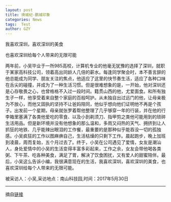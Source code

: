 ```yaml
---
layout: post
title: 焕城纪-鹏城印象
categories: News
tags:  Test
author: GZY
---
```


我喜欢深圳，喜欢深圳的美食

也喜欢深圳给每个人带来的无限可能

两年前，小吴毕业于一所985高校，计算机专业的他毫无犹豫的选择了深圳，就职于某家高科技公司，领着高出同龄人几倍的薪水。每逢同学聚会时，本不善言辞的他总能成为同学、朋友关注的焦点，他适应了这里的快节奏生活，适应了各种口味在舌尖的碰撞，并成为了一种生活习惯。但是很难想象的是，一开始，他对深圳还是心存敬畏之心，也曾格格不入过一段时间。籍贯山西的他，尤爱面食。和所有独生子一样，他享受着来自整个家庭的百般呵护。从未独自出过远门的他，让母亲极为不放心，而他又固执的坚持不让爸妈陪同，他似乎想向他们证明他不再是个孩子。出发前一个星期，母亲就张罗着帮他整理了几乎够穿一年的行装，并在他的行李箱里塞满了各类他爱吃的零食、以及小到剃须刀、指甲剪之类他可能用到的琐碎生活用品。但是新环境并没有他想象的那么温和，多雨又闷热的天气、拥挤到让人抓狂的地铁、几乎能辣出眼泪的工作餐，最重要的是那种似乎能吞没一切的孤独感。小吴疯狂的工作以图麻痹自己，生活枯燥的只剩下工作。晨起跑步，晚上加班到凌晨，周而复始，五个月过去了。终于，小吴在公司遇见了爱情，女友是潮汕人，身处爱情中的小吴的生活变得丰富多彩起来，工作之余，女友会带他喝各类粥、下午茶、吃各种美食，满足了胃，解决了饮食困扰，又有爱人的甜蜜陪伴。最后，小吴这么告诉小编，我很满意现在的生活，我喜欢深圳，喜欢深圳的美食，也喜欢深圳给每个人带来的无限可能。

被采访人：小吴,采访地点：南山科技园,时间：2017年5月30日

*****

摘自[链接](http://sz.house.ifeng.com/column/news/hcjpcyx)